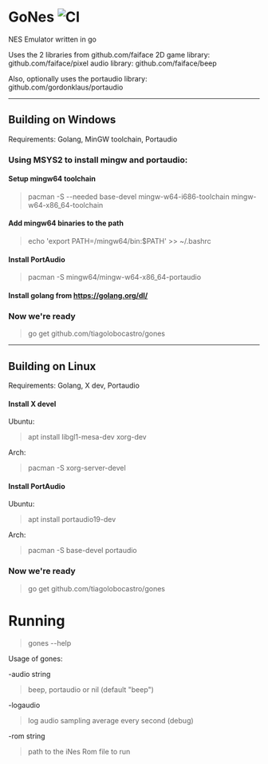 # GoNes ![CI](https://github.com/tiagolobocastro/gones/workflows/Go/badge.svg)
NES Emulator written in go

Uses the 2 libraries from github.com/faiface
2D game library: github.com/faiface/pixel
audio library: github.com/faiface/beep

Also, optionally uses the portaudio library: github.com/gordonklaus/portaudio



---
## Building on Windows
Requirements: Golang, MinGW toolchain, Portaudio

### Using MSYS2 to install mingw and portaudio:
#### Setup mingw64 toolchain
>pacman -S --needed base-devel mingw-w64-i686-toolchain mingw-w64-x86_64-toolchain
#### Add mingw64 binaries to the path
>echo 'export PATH=/mingw64/bin:$PATH' >> ~/.bashrc

#### Install PortAudio
>pacman -S mingw64/mingw-w64-x86_64-portaudio

#### Install golang from https://golang.org/dl/

### Now we're ready
>go get github.com/tiagolobocastro/gones


---
## Building on Linux
Requirements: Golang, X dev, Portaudio
#### Install X devel
Ubuntu:
>apt install libgl1-mesa-dev xorg-dev


Arch:
>pacman -S xorg-server-devel
#### Install PortAudio
Ubuntu:
>apt install portaudio19-dev


Arch:
>pacman -S base-devel portaudio

### Now we're ready
>go get github.com/tiagolobocastro/gones



# Running
>gones --help 

Usage of gones: 

-audio string 
>beep, portaudio or nil (default "beep")

-logaudio 
>log audio sampling average every second (debug) 

-rom string 
>path to the iNes Rom file to run 
